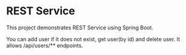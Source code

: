 # REST Service

This project demonstrates REST Service using Spring Boot.

You can add user if it does not exist, get user(by id) and delete user.
It allows /api/users/** endpoints.